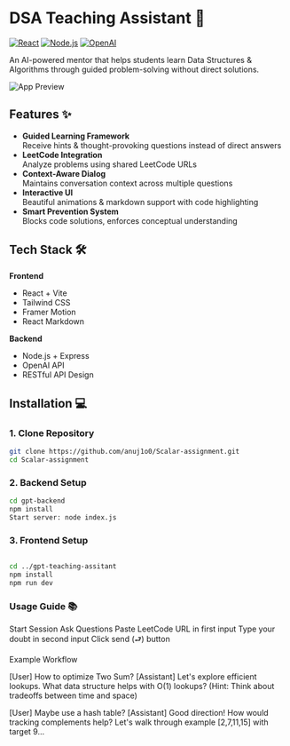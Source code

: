 # DSA Teaching Assistant 🤖

[![React](https://img.shields.io/badge/React-18.2.0-blue)](https://react.dev/)
[![Node.js](https://img.shields.io/badge/Node.js-18.17.1-green)](https://nodejs.org/)
[![OpenAI](https://img.shields.io/badge/OpenAI-GPT_4-purple)](https://openai.com/)

An AI-powered mentor that helps students learn Data Structures & Algorithms through guided problem-solving without direct solutions.

![App Preview](./screenshot.png) <!-- Replace with actual screenshot path -->

## Features ✨

- **Guided Learning Framework**  
  Receive hints & thought-provoking questions instead of direct answers
- **LeetCode Integration**  
  Analyze problems using shared LeetCode URLs
- **Context-Aware Dialog**  
  Maintains conversation context across multiple questions
- **Interactive UI**  
  Beautiful animations & markdown support with code highlighting
- **Smart Prevention System**  
  Blocks code solutions, enforces conceptual understanding

## Tech Stack 🛠️

**Frontend**  
- React + Vite
- Tailwind CSS
- Framer Motion
- React Markdown

**Backend**  
- Node.js + Express
- OpenAI API
- RESTful API Design

## Installation 💻

### 1. Clone Repository
```bash
git clone https://github.com/anuj1o0/Scalar-assignment.git
cd Scalar-assignment
```
### 2. Backend Setup
```bash
cd gpt-backend
npm install
Start server: node index.js
```

### 3. Frontend Setup
```bash

cd ../gpt-teaching-assitant
npm install
npm run dev
```

### Usage Guide 📚

Start Session
Ask Questions
Paste LeetCode URL in first input
Type your doubt in second input
Click send (⮐) button

Example Workflow

[User] How to optimize Two Sum?
[Assistant] Let's explore efficient lookups. What data structure helps 
with O(1) lookups? (Hint: Think about tradeoffs between time and space)

[User] Maybe use a hash table?
[Assistant] Good direction! How would tracking complements help? 
Let's walk through example [2,7,11,15] with target 9...
